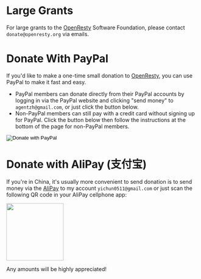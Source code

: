 <!---
    @title         Donate Online
    @creator       Yichun Zhang
    @created       2012-01-11 07:32 GMT
    @modifier      Yichun Zhang
    @modifier_link yichun-zhang
    @modified      2015-12-29 22:33 GMT
    @changes       48
--->


#  Large Grants

For large grants to the [OpenResty](openresty.html) Software Foundation, please
contact `donate@openresty.org` via emails.


#  Donate With PayPal

If you'd like to make a one-time small donation to [OpenResty](openresty.html),
you can use PayPal to make it fast and easy.

* PayPal members can donate directly from their PayPal accounts by logging in
via the PayPal website and clicking "send money" to `agentzh@gmail.com`, or
just click the button below.
* Non-PayPal members can still pay with a credit card without signing up for
PayPal. Click the button below then follow the instructions at the bottom of
the page for non-PayPal members.

<html>
<form name="_xclick" action="https://www.paypal.com/cgi-bin/webscr" method="post" target="_blank">
<input type="hidden" name="cmd" value="_xclick">
<input type="hidden" name="business" value="agentzh@gmail.com">
<input type="hidden" name="item_name" value="OpenResty Donation (in USD)">
<input type="hidden" name="currency_code" value="USD">
<input type="hidden" name="amount" value="">
<input type="image" src="/images/donate_paypal.gif" name="submit"
alt="Donate with PayPal">
</form>
</html>


#  Donate with AliPay (支付宝)

If you're in China, it's usually more convenient to send donation is to send
money via the [AliPay](http://www.alipay.com/) to my account `yichun0511@gmail.com` or
just scan the following QR code in your AliPay cellphone app:

<html>
<img src="/images/alipay-qrcode.png" width="150">
</html>

Any amounts will be highly appreciated!
